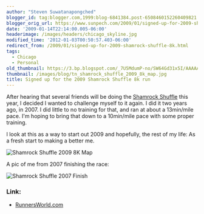 ```yaml
---
author: "Steven Suwatanapongched"
blogger_id: tag:blogger.com,1999:blog-6841384.post-6508460152260409821
blogger_orig_url: https://www.sunpech.com/2009/01/signed-up-for-2009-shamrock-shuffle-8k.html
date: '2009-01-14T22:14:00.005-06:00'
headerimage: /images/headers/chicago_skyline.jpg
modified_time: '2012-01-03T00:50:57.403-06:00'
redirect_from: /2009/01/signed-up-for-2009-shamrock-shuffle-8k.html
tags:
  - Chicago
  - Personal
old_thumbnail: https://3.bp.blogspot.com/_7U5MdumP-no/SW64Gd31x5I/AAAAAAAAIcU/injLYQ1IL0o/s600/shamrock_shuffle_2009_8k_map.png
thumbnail: /images/blog/tn_shamrock_shuffle_2009_8k_map.jpg
title: Signed up for the 2009 Shamrock Shuffle 8k run
---
```



After hearing that several friends will be doing the <a href="https://www.shamrockshuffle.com/">Shamrock Shuffle</a> this year, I decided I wanted to challenge myself to it again.  I did it two years ago, in 2007.  I did little to no training for that, and ran at about a 13min/mile pace.  I'm hoping to bring that down to a 10min/mile pace with some proper training.

I look at this as a way to start out 2009 and hopefully, the rest of my life:  As a fresh start to making a better me.

![Shamrock Shuffle 2009 8K Map](/images/blog/shamrock_shuffle_2009_8k_map.jpg)

A pic of me from 2007 finishing the race:

![Shamrock Shuffle 2007 Finish](/images/blog/Shamrock-Shuffle-2007-finish.jpg)

### Link:
* [RunnersWorld.com](https://www.runnersworld.com/)
